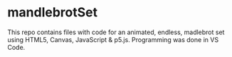 # mandlebrotSet


This repo contains files with code for an animated, endless, madlebrot set using HTML5, Canvas, JavaScript & p5.js. Programming was done in VS Code. 
